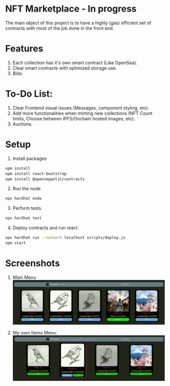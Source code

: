 # NFT Marketplace - In progress

The main object of this project is to have a highly (gas) efficient set of contracts with most of the job done in the front end.

# Features

1) Each collection has it's own smart contract (Like OpenSea).
2) Clear smart contracts with optimized storage use.
3) Bids.

# To-Do List:
1) Clear Frontend visual issues (Messages, component styling, etc).
2) Add more functionalities when minting new collections (NFT Count limits, Choose between IPFS/Onchain hosted images, etc).
3) Auctions.

# Setup
1. Install packages
```bash
npm install
npm install react-bootstrap
npm install @openzeppelin/contracts
```
2. Run the node
```bash
npx hardhat node
```
3. Perform tests.
```bash
npx hardhat test
```
4. Deploy contracts and run react.
```bash
npx hardhat run --network localhost scripts/deploy.js
npm start
```

# Screenshots

1) Main Menu
![Screenshot](screenshots/screenshot001.png)

2) My-own Items Menu:
![Screenshot](screenshots/screenshot002.png)
